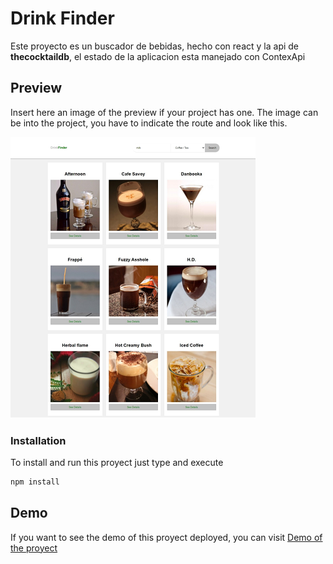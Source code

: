 # Drink Finder

Este proyecto es un buscador de bebidas, hecho con react y la api de **thecocktaildb**,
el estado de la aplicacion esta manejado con ContexApi

## Preview
Insert here an image of the preview if your project has one. The image can be into the project, you have to indicate the route and look like this.

![](/drinkfinder.png)

### Installation
To install and run this proyect just type and execute
```bash
npm install
```

## Demo 

If you want to see the demo of this proyect deployed, you can visit [Demo of the proyect](https://lt-drinkfinder.netlify.app/)